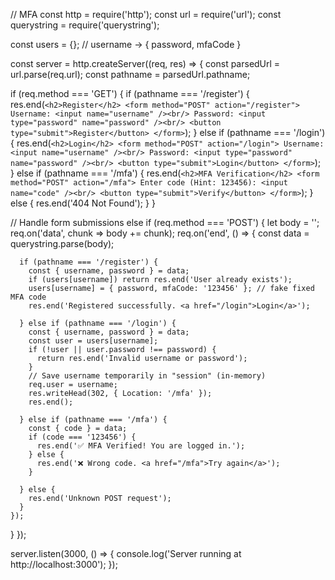 // MFA
const http = require('http');
const url = require('url');
const querystring = require('querystring');

const users = {}; // username -> { password, mfaCode }

const server = http.createServer((req, res) => {
  const parsedUrl = url.parse(req.url);
  const pathname = parsedUrl.pathname;

  if (req.method === 'GET') {
    if (pathname === '/register') {
      res.end(`
        <h2>Register</h2>
        <form method="POST" action="/register">
          Username: <input name="username" /><br/>
          Password: <input type="password" name="password" /><br/>
          <button type="submit">Register</button>
        </form>
      `);
    } else if (pathname === '/login') {
      res.end(`
        <h2>Login</h2>
        <form method="POST" action="/login">
          Username: <input name="username" /><br/>
          Password: <input type="password" name="password" /><br/>
          <button type="submit">Login</button>
        </form>
      `);
    } else if (pathname === '/mfa') {
      res.end(`
        <h2>MFA Verification</h2>
        <form method="POST" action="/mfa">
          Enter code (Hint: 123456): <input name="code" /><br/>
          <button type="submit">Verify</button>
        </form>
      `);
    } else {
      res.end('404 Not Found');
    }
  }

  // Handle form submissions
  else if (req.method === 'POST') {
    let body = '';
    req.on('data', chunk => body += chunk);
    req.on('end', () => {
      const data = querystring.parse(body);

      if (pathname === '/register') {
        const { username, password } = data;
        if (users[username]) return res.end('User already exists');
        users[username] = { password, mfaCode: '123456' }; // fake fixed MFA code
        res.end('Registered successfully. <a href="/login">Login</a>');

      } else if (pathname === '/login') {
        const { username, password } = data;
        const user = users[username];
        if (!user || user.password !== password) {
          return res.end('Invalid username or password');
        }
        // Save username temporarily in "session" (in-memory)
        req.user = username;
        res.writeHead(302, { Location: '/mfa' });
        res.end();

      } else if (pathname === '/mfa') {
        const { code } = data;
        if (code === '123456') {
          res.end('✅ MFA Verified! You are logged in.');
        } else {
          res.end('❌ Wrong code. <a href="/mfa">Try again</a>');
        }

      } else {
        res.end('Unknown POST request');
      }
    });
  }
});

server.listen(3000, () => {
  console.log('Server running at http://localhost:3000');
});

